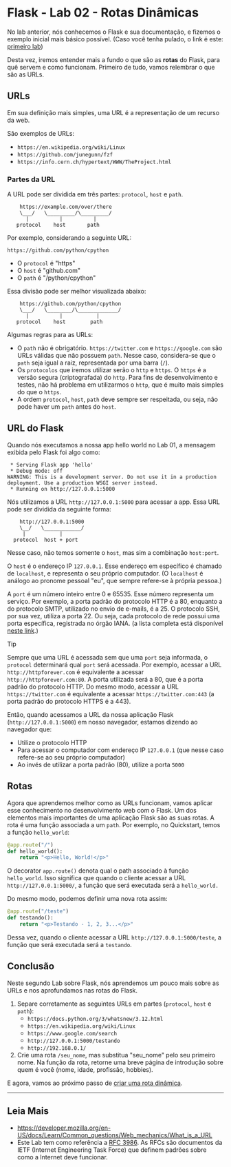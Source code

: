 # Flask - Lab 02 - Rotas Dinâmicas

No lab anterior, nós conhecemos o Flask e sua documentação, e fizemos o exemplo inicial mais básico possível.
(Caso você tenha pulado, o link é este: [primeiro lab](lab01.md))

Desta vez, iremos entender mais a fundo o que são as **rotas** do Flask, para quê servem e como funcionam.
Primeiro de tudo, vamos relembrar o que são as URLs.


## URLs

Em sua definição mais simples, uma URL é a representação de um recurso da web.

São exemplos de URLs:
- `https://en.wikipedia.org/wiki/Linux`
- `https://github.com/junegunn/fzf`
- `https://info.cern.ch/hypertext/WWW/TheProject.html`

### Partes da URL

A URL pode ser dividida em três partes: `protocol`, `host` e `path`.
```
    https://example.com/over/there
    \___/   \_________/\_________/
      |          |          |   
   protocol    host       path
```

Por exemplo, considerando a seguinte URL:
```
https://github.com/python/cpython
```

- O `protocol` é "https"
- O `host` é "github.com"
- O `path` é "/python/cpython"

Essa divisão pode ser melhor visualizada abaixo:

```
    https://github.com/python/cpython
    \___/   \________/\_____________/
      |          |           |   
   protocol    host        path
```

Algumas regras para as URLs:
- O `path` não é obrigatório. `https://twitter.com` e `https://google.com` são URLs válidas que não possuem `path`. Nesse caso, considera-se que o `path` seja igual a raiz, representada por uma barra (`/`).
- Os `protocolos` que iremos utilizar serão o `http` e `https`. O `https` é a versão segura (criptografada) do `http`. Para fins de desenvolvimento e testes, não há problema em utilizarmos o `http`, que é muito mais simples do que o `https`.
- A ordem `protocol`, `host`, `path` deve sempre ser respeitada, ou seja, não pode haver um `path` antes do `host`.


## URL do Flask

Quando nós executamos a nossa app hello world no Lab 01, a mensagem exibida pelo Flask foi algo como:
```
 * Serving Flask app 'hello'
 * Debug mode: off
WARNING: This is a development server. Do not use it in a production deployment. Use a production WSGI server instead.
 * Running on http://127.0.0.1:5000
```

Nós utilizamos a URL `http://127.0.0.1:5000` para acessar a app. Essa URL pode ser dividida da seguinte forma:
```
    http://127.0.0.1:5000
    \__/   \____________/
     |           |
  protocol  host + port
```
Nesse caso, não temos somente o `host`, mas sim a combinação `host:port`.

O `host` é o endereço IP `127.0.0.1`. Esse endereço em específico é chamado de `localhost`, e representa o seu próprio computador.
(O `localhost` é análogo ao pronome pessoal "eu", que sempre refere-se à própria pessoa.)

A `port` é um número inteiro entre 0 e 65535.
Esse número representa um serviço.
Por exemplo, a porta padrão do protocolo HTTP é a 80, enquanto a do protocolo SMTP, utilizado no envio de e-mails, é a 25. O protocolo SSH, por sua vez, utiliza a porta 22.
Ou seja, cada protocolo de rede possui uma porta específica, registrada no órgão IANA. (a lista completa está disponível [neste link](https://www.iana.org/assignments/service-names-port-numbers/service-names-port-numbers.xhtml).)

> [!TIP]
> Sempre que uma URL é acessada sem que uma `port` seja informada, o `protocol` determinará qual `port` será acessada.
Por exemplo, acessar a URL `http://httpforever.com` é equivalente a acessar `http://httpforever.com:80`. A porta utilizada será a 80, que é a porta padrão do protocolo HTTP.
Do mesmo modo, acessar a URL `https://twitter.com` é equivalente a acessar `https://twitter.com:443` (a porta padrão do protocolo HTTPS é a 443).

Então, quando acessamos a URL da nossa aplicação Flask (`http://127.0.0.1:5000`) em nosso navegador, estamos dizendo ao navegador que:

- Utilize o protocolo HTTP
- Para acessar o computador com endereço IP `127.0.0.1` (que nesse caso refere-se ao seu próprio computador)
- Ao invés de utilizar a porta padrão (80), utilize a porta `5000`


## Rotas

Agora que aprendemos melhor como as URLs funcionam, vamos aplicar esse conhecimento no desenvolvimento web com o Flask.
Um dos elementos mais importantes de uma aplicação Flask são as suas rotas.
A rota é uma função associada a um `path`.
Por exemplo, no Quickstart, temos a função `hello_world`:
```python
@app.route("/")
def hello_world():
    return "<p>Hello, World!</p>"
```

O decorator `app.route()` denota qual o path associado à função `hello_world`.
Isso significa que quando o cliente acessar a URL `http://127.0.0.1:5000/`, a função que será executada será a `hello_world.`

Do mesmo modo, podemos definir uma nova rota assim:
```python
@app.route("/teste")
def testando():
    return "<p>Testando - 1, 2, 3...</p>"
```
Dessa vez, quando o cliente acessar a URL `http://127.0.0.1:5000/teste`, a função que será executada será a `testando`.


## Conclusão

Neste segundo Lab sobre Flask, nós aprendemos um pouco mais sobre as URLs e nos aprofundamos nas rotas do Flask.


1. Separe corretamente as seguintes URLs em partes (`protocol`, `host` e `path`):
    - `https://docs.python.org/3/whatsnew/3.12.html`
    - `https://en.wikipedia.org/wiki/Linux`
    - `https://www.google.com/search`
    - `http://127.0.0.1:5000/testando`
    - `http://192.168.0.1/`
2. Crie uma rota `/seu_nome`, mas substitua "seu_nome" pelo seu primeiro nome. Na função da rota, retorne uma breve página de introdução sobre quem é você (nome, idade, profissão, hobbies).


E agora, vamos ao próximo passo de [criar uma rota dinâmica](lab02.md).

---

## Leia Mais

- <https://developer.mozilla.org/en-US/docs/Learn/Common_questions/Web_mechanics/What_is_a_URL>
- Este Lab tem como referência a [RFC 3986](https://datatracker.ietf.org/doc/html/rfc3986). As RFCs são documentos da IETF (Internet Engineering Task Force) que definem padrões sobre como a Internet deve funcionar.

